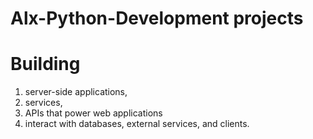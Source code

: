 # Alx-Python-Development projects
# Building 
1. server-side applications, 
2. services, 
3. APIs that power web applications
4. interact with databases, external services, and clients.
